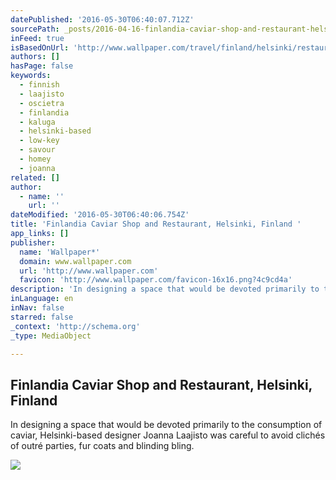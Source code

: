 ```yaml
---
datePublished: '2016-05-30T06:40:07.712Z'
sourcePath: _posts/2016-04-16-finlandia-caviar-shop-and-restaurant-helsinki-finland-or-tr.md
inFeed: true
isBasedOnUrl: 'http://www.wallpaper.com/travel/finland/helsinki/restaurants/finlandia-caviar-shop-and-restaurant'
authors: []
hasPage: false
keywords:
  - finnish
  - laajisto
  - oscietra
  - finlandia
  - kaluga
  - helsinki-based
  - low-key
  - savour
  - homey
  - joanna
related: []
author:
  - name: ''
    url: ''
dateModified: '2016-05-30T06:40:06.754Z'
title: 'Finlandia Caviar Shop and Restaurant, Helsinki, Finland '
app_links: []
publisher:
  name: 'Wallpaper*'
  domain: www.wallpaper.com
  url: 'http://www.wallpaper.com'
  favicon: 'http://www.wallpaper.com/favicon-16x16.png?4c9cd4a'
description: 'In designing a space that would be devoted primarily to the consumption of caviar, Helsinki-based designer Joanna Laajisto was careful to avoid clichés of outré parties, fur coats and blinding bling.'
inLanguage: en
inNav: false
starred: false
_context: 'http://schema.org'
_type: MediaObject

---
```

<article style=""><h1>Finlandia Caviar Shop and Restaurant, Helsinki, Finland </h1><p>In designing a space that would be devoted primarily to the consumption of caviar, Helsinki-based designer Joanna Laajisto was careful to avoid clichés of outré parties, fur coats and blinding bling.</p><img src="https://s3-us-west-2.amazonaws.com/the-grid-img/p/8c8437362b3171b8de06740c000ce5c4fbf34d9d.jpg" /></article>